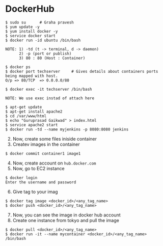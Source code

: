 # DockerHub
```
$ sudo su      # Graha pravesh
$ yum update -y
$ yum install docker -y
$ service docker start
$ docker run -id ubuntu /bin/bash

NOTE: 1) -td (t -> terminal, d -> daemon)
      2) -p (port or publish)
      3) 80 : 80 (Host : Container)

$ docker ps
$ docker port techserver     # Gives details about containers ports being mapped with host.
O/p => 80/TCP  => 0.0.0.0/80

$ docker exec -it techserver /bin/bash

NOTE: We use exec instad of attach here

$ apt-get update
$ apt-get install apache2
$ cd /var/www/html
$ echo "Guruprasad Gaikwad" > index.html
$ service apache2 start
$ docker run -td --name myjenkins -p 8080:8080 jenkins
```
2) Now, create some files iniside container
3) Createv images in the container
```
$ docker commit container1 image1
```
4) Now, create account on `hub.docker.com`
5) Now, go to EC2 instance

```
$ docker login
Enter the username and password
```
6) Give tag to your imag
```
$ docker tag image <docker_id>/<any_tag_name>
$ docker push <docker_id>/<any_tag_name>
```

7) Now, you can see the image in docker hub account
8) Create one instance from tokyo and pull the image
```
$ docker pull <docker_id>/<any_tag_name>
$ docker run -it --name mycontainer <docker_id>/<any_tag_name> /bin/bash
```
